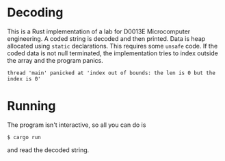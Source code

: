 # Decoding
This is a Rust implementation of a lab for D0013E Microcomputer engineering. A coded string is decoded and then printed. Data is heap allocated using `static` declarations. This requires some `unsafe` code. If the coded data is not null terminated, the implementation tries to index outside the array and the program panics.

```
thread 'main' panicked at 'index out of bounds: the len is 0 but the index is 0'
```

# Running
The program isn't interactive, so all you can do is

```$ cargo run```

and read the decoded string.
